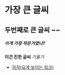 # 가장 큰 글씨
## 두번째로 큰 글씨 ~~
##### 이게 가장 작은거였나?

**이건 진한 글씨**
*기울기*

- [히히(요게 보이는 링크)][THIS]


<ins src = "./image/fu.png">

[THIS]: https://github.com/bluedog129/42_seoul/tree/master/ft_printf